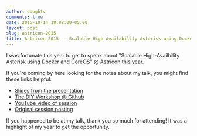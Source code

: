 ```yaml
---
author: dougbtv
comments: true
date: 2015-10-14 18:08:00-05:00
layout: post
slug: astricon-2015
title: Astricon 2015 -- Scalable High-Availability Asterisk using Docker and CoreOS
---
```


I was fortunate this year to get to speak about "Scalable High-Availbility Asterisk using Docker and CoreOS" @ Astricon this year. 

If you're coming by here looking for the notes about my talk, you might find these links helpful:

* [Slides from the presentation](http://astricon.dougbtv.com/)
* [The DIY Workshop @ Github](https://github.com/dougbtv/docker-asterisk/tree/master/high-availability)
* [YouTube video of session](http://goo.gl/YhiEi4)
* [Original session posting](http://www.asterisk.org/community/astricon-user-conference/sessions/scaleable-high-availbility-asterisk-using-docker-and)

If you happened to be at my talk, thank you so much for attending! It was a highlight of my year to get the opportunity.
